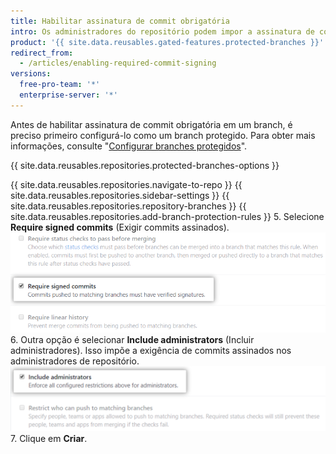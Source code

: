 ```yaml
---
title: Habilitar assinatura de commit obrigatória
intro: Os administradores do repositório podem impor a assinatura de commit obrigatória em um branch para bloquear todos os commits que não estejam assinados e verificados.
product: '{{ site.data.reusables.gated-features.protected-branches }}'
redirect_from:
  - /articles/enabling-required-commit-signing
versions:
  free-pro-team: '*'
  enterprise-server: '*'
---
```


Antes de habilitar assinatura de commit obrigatória em um branch, é preciso primeiro configurá-lo como um branch protegido. Para obter mais informações, consulte "[Configurar branches protegidos](/github/administering-a-repository/configuring-protected-branches)".

{{ site.data.reusables.repositories.protected-branches-options }}

{{ site.data.reusables.repositories.navigate-to-repo }}
{{ site.data.reusables.repositories.sidebar-settings }}
{{ site.data.reusables.repositories.repository-branches }}
{{ site.data.reusables.repositories.add-branch-protection-rules }}
5. Selecione **Require signed commits** (Exigir commits assinados). ![Opção Require signed commits (Exigir commits assinados)](/assets/images/help/repository/require-signed-commits.png)
6. Outra opção é selecionar **Include administrators** (Incluir administradores). Isso impõe a exigência de commits assinados nos administradores de repositório. ![Caixa de seleção Include administrators (Incluir administradores)](/assets/images/help/repository/include-admins-protected-branches.png)
7. Clique em **Criar**.
